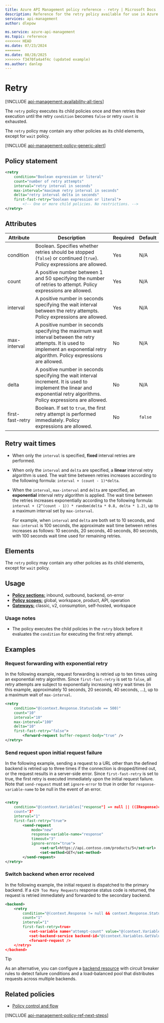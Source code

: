 ```yaml
---
title: Azure API Management policy reference - retry | Microsoft Docs
description: Reference for the retry policy available for use in Azure API Management. Provides policy usage, settings, and examples.
services: api-management
author: dlepow

ms.service: azure-api-management
ms.topic: reference
<<<<<<< HEAD
ms.date: 07/23/2024
=======
ms.date: 08/28/2025
>>>>>>> f3470fa4a4f4c (updated example)
ms.author: danlep
---
```


# Retry

[!INCLUDE [api-management-availability-all-tiers](../../includes/api-management-availability-all-tiers.md)]

The `retry` policy executes its child policies once and then retries their execution until the retry `condition` becomes `false` or retry `count` is exhausted.

The `retry` policy may contain any other policies as its child elements, except for `wait` policy.

[!INCLUDE [api-management-policy-generic-alert](../../includes/api-management-policy-generic-alert.md)]


## Policy statement

```xml
<retry
    condition="Boolean expression or literal"
    count="number of retry attempts"
    interval="retry interval in seconds"
    max-interval="maximum retry interval in seconds"
    delta="retry interval delta in seconds"
    first-fast-retry="boolean expression or literal">
        <!-- One or more child policies. No restrictions. -->
</retry>
```


## Attributes

| Attribute        | Description                                                                                                                                           | Required | Default |
| ---------------- | ----------------------------------------------------------------------------------------------------------------------------------------------------- | -------- | ------- |
| condition        | Boolean. Specifies whether retries should be stopped (`false`) or continued (`true`). Policy expressions are allowed.     | Yes      | N/A     |
| count            | A positive number between 1 and 50 specifying the number of retries to attempt. Policy expressions are allowed.  | Yes      | N/A     |
| interval         | A positive number in seconds specifying the wait interval between the retry attempts. Policy expressions are allowed.                                                                 | Yes      | N/A     |
| max-interval     | A positive number in seconds specifying the maximum wait interval between the retry attempts. It is used to implement an exponential retry algorithm. Policy expressions are allowed. | No       | N/A     |
| delta            | A positive number in seconds specifying the wait interval increment. It is used to implement the linear and exponential retry algorithms. Policy expressions are allowed.             | No       | N/A     |
| first-fast-retry | Boolean. If set to `true`, the first retry attempt is performed immediately. Policy expressions are allowed.                                                                                  | No       | `false` |

## Retry wait times

* When only the `interval` is specified, **fixed** interval retries are performed.
* When only the `interval` and `delta` are specified, a **linear** interval retry algorithm is used. The  wait time between retries increases according to the following formula: `interval + (count - 1)*delta`.
* When the `interval`, `max-interval` and `delta` are specified, an **exponential** interval retry algorithm is applied. The wait time between the retries increases exponentially according to the following formula: `interval + (2^(count - 1)) * random(delta * 0.8, delta * 1.2)`, up to a maximum interval set by `max-interval`. 

    For example, when `interval` and `delta` are both set to 10 seconds, and `max-interval` is 100 seconds, the approximate wait time between retries increases as follows: 10 seconds, 20 seconds, 40 seconds, 80 seconds, with 100 seconds wait time used for remaining retries.

## Elements

The `retry` policy may contain any other policies as its child elements, except for `wait` policy.

## Usage

- [**Policy sections:**](./api-management-howto-policies.md#understanding-policy-configuration) inbound, outbound, backend, on-error
- [**Policy scopes:**](./api-management-howto-policies.md#scopes) global, workspace, product, API, operation
-  [**Gateways:**](api-management-gateways-overview.md) classic, v2, consumption, self-hosted, workspace

### Usage notes

* The policy executes the child policies in the `retry` block before it evaluates the `condition` for executing the first retry attempt.

## Examples

### Request forwarding with exponential retry

In the following example, request forwarding is retried up to ten times using an exponential retry algorithm. Since `first-fast-retry` is set to `false`, all retry attempts are subject to exponentially increasing retry wait times (in this example, approximately 10 seconds, 20 seconds, 40 seconds, ...), up to a maximum wait of `max-interval`.

```xml
<retry
    condition="@(context.Response.StatusCode == 500)"
    count="10"
    interval="10"
    max-interval="100"
    delta="10"
    first-fast-retry="false">
        <forward-request buffer-request-body="true" />
</retry>
```

### Send request upon initial request failure

In the following example, sending a request to a URL other than the defined backend is retried up to three times if the connection is dropped/timed out, or the request results in a server-side error. Since `first-fast-retry` is set to true, the first retry is executed immediately upon the initial request failure. Note that `send-request` must set `ignore-error` to true in order for `response-variable-name` to be null in the event of an error.

```xml

<retry
    condition="@(context.Variables["response"] == null || ((IResponse)context.Variables["response"]).StatusCode >= 500)"
    count="3"
    interval="1"
    first-fast-retry="true">
        <send-request 
            mode="new" 
            response-variable-name="response" 
            timeout="3" 
            ignore-error="true">
		        <set-url>https://api.contoso.com/products/5</set-url>
		        <set-method>GET</set-method>
		</send-request>
</retry>
```

### Switch backend when error received

In the following example, the initial request is dispatched to the primary backend. If a `429 Too Many Requests` response status code is returned, the request is retried immediately and forwarded to the secondary backend. 

```xml
<backend>
    <retry
        condition="@(context.Response != null && context.Response.StatusCode == 429)"
        count="1"
        interval="1"
        first-fast-retry=true>
           <set-variable name="attempt-count" value="@(context.Variables.GetValueOrDefault<int>("attempt-count", 0)+1)" />
           <set-backend-service backend-id="@(context.Variables.GetValue<int>("attempt-count") < 2 ? "primary-backend" : "secondary-backend" )" />
           <forward-request />
    </retry>
</backend>
```

> [!TIP]
> As an alternative, you can configure a [backend resource](backends.md) with circuit breaker rules to detect failure conditions and a load-balanced pool that distributes requests across multiple backends.
> 

## Related policies

* [Policy control and flow](api-management-policies.md#policy-control-and-flow)

[!INCLUDE [api-management-policy-ref-next-steps](../../includes/api-management-policy-ref-next-steps.md)]
